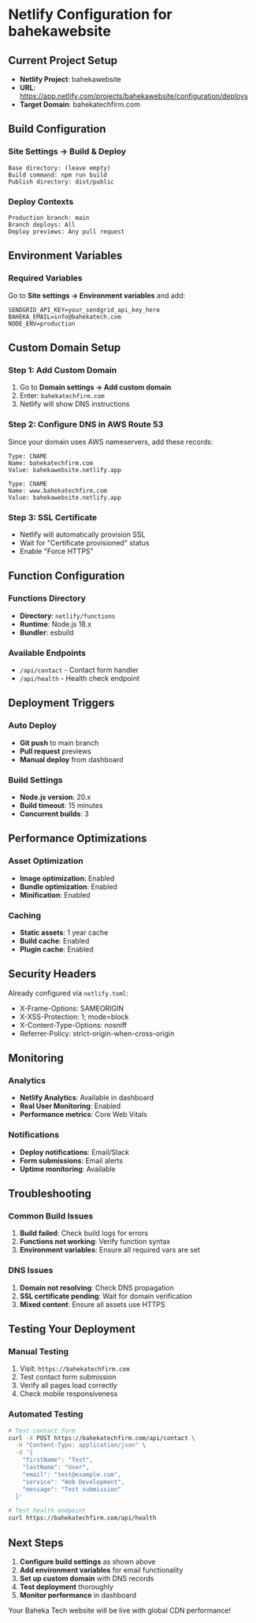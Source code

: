 # Netlify Configuration for bahekawebsite

## Current Project Setup
- **Netlify Project**: bahekawebsite
- **URL**: https://app.netlify.com/projects/bahekawebsite/configuration/deploys
- **Target Domain**: bahekatechfirm.com

## Build Configuration

### Site Settings → Build & Deploy
```
Base directory: (leave empty)
Build command: npm run build
Publish directory: dist/public
```

### Deploy Contexts
```
Production branch: main
Branch deploys: All
Deploy previews: Any pull request
```

## Environment Variables

### Required Variables
Go to **Site settings → Environment variables** and add:

```
SENDGRID_API_KEY=your_sendgrid_api_key_here
BAHEKA_EMAIL=info@bahekatech.com
NODE_ENV=production
```

## Custom Domain Setup

### Step 1: Add Custom Domain
1. Go to **Domain settings → Add custom domain**
2. Enter: `bahekatechfirm.com`
3. Netlify will show DNS instructions

### Step 2: Configure DNS in AWS Route 53
Since your domain uses AWS nameservers, add these records:

```
Type: CNAME
Name: bahekatechfirm.com
Value: bahekawebsite.netlify.app

Type: CNAME  
Name: www.bahekatechfirm.com
Value: bahekawebsite.netlify.app
```

### Step 3: SSL Certificate
- Netlify will automatically provision SSL
- Wait for "Certificate provisioned" status
- Enable "Force HTTPS"

## Function Configuration

### Functions Directory
- **Directory**: `netlify/functions`
- **Runtime**: Node.js 18.x
- **Bundler**: esbuild

### Available Endpoints
- `/api/contact` - Contact form handler
- `/api/health` - Health check endpoint

## Deployment Triggers

### Auto Deploy
- **Git push** to main branch
- **Pull request** previews
- **Manual deploy** from dashboard

### Build Settings
- **Node.js version**: 20.x
- **Build timeout**: 15 minutes
- **Concurrent builds**: 3

## Performance Optimizations

### Asset Optimization
- **Image optimization**: Enabled
- **Bundle optimization**: Enabled
- **Minification**: Enabled

### Caching
- **Static assets**: 1 year cache
- **Build cache**: Enabled
- **Plugin cache**: Enabled

## Security Headers

Already configured via `netlify.toml`:
- X-Frame-Options: SAMEORIGIN
- X-XSS-Protection: 1; mode=block
- X-Content-Type-Options: nosniff
- Referrer-Policy: strict-origin-when-cross-origin

## Monitoring

### Analytics
- **Netlify Analytics**: Available in dashboard
- **Real User Monitoring**: Enabled
- **Performance metrics**: Core Web Vitals

### Notifications
- **Deploy notifications**: Email/Slack
- **Form submissions**: Email alerts
- **Uptime monitoring**: Available

## Troubleshooting

### Common Build Issues
1. **Build failed**: Check build logs for errors
2. **Functions not working**: Verify function syntax
3. **Environment variables**: Ensure all required vars are set

### DNS Issues
1. **Domain not resolving**: Check DNS propagation
2. **SSL certificate pending**: Wait for domain verification
3. **Mixed content**: Ensure all assets use HTTPS

## Testing Your Deployment

### Manual Testing
1. Visit: `https://bahekatechfirm.com`
2. Test contact form submission
3. Verify all pages load correctly
4. Check mobile responsiveness

### Automated Testing
```bash
# Test contact form
curl -X POST https://bahekatechfirm.com/api/contact \
  -H "Content-Type: application/json" \
  -d '{
    "firstName": "Test",
    "lastName": "User", 
    "email": "test@example.com",
    "service": "Web Development",
    "message": "Test submission"
  }'

# Test health endpoint
curl https://bahekatechfirm.com/api/health
```

## Next Steps

1. **Configure build settings** as shown above
2. **Add environment variables** for email functionality
3. **Set up custom domain** with DNS records
4. **Test deployment** thoroughly
5. **Monitor performance** in dashboard

Your Baheka Tech website will be live with global CDN performance!
